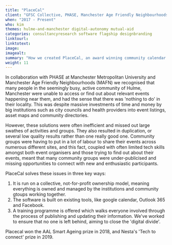 ```yaml
---
title: "PlaceCal"
client: "GFSC Collective, PHASE, Manchester Age Friendly Neighbourhoods"
when: "2017 - Present"
who: kim
themes: hulme-and-manchester digital-autonomy mutual-aid
categories: consultancyresearch software flagship designbranding
linktourl:
linktotext:
image:
imagealt:
summary: "How we created PlaceCal, an award winning community calendar system, designed to combat loneliness and isolation in neighbourhoods across the UK and beyond."
weight: 11
---
```


In collaboration with PHASE at Manchester Metropolitan University and Manchester Age Friendly Neighbourhoods (MAFN) we recognised that many people in the seemingly busy, active community of Hulme, Manchester were unable to access or find out about relevant events happening near them, and had the sense that there was 'nothing to do' in their locality. This was despite massive investments of time and money by big institutions such as city councils and health providers into event listings, asset maps and community directories. 

However, these solutions were often inefficient and missed out large swathes of activities and groups. They also resulted in duplication, or several low quality results rather than one really good one. Community groups were having to put in a lot of labour to share their events across numerous different sites, and this fact, coupled with often limited tech skills amongst both event organisers and those trying to find out about their events, meant that many community groups were under-publicised and missing opportunities to connect with new and enthusiastic participants.

PlaceCal solves these issues in three key ways: 
1) It is run on a collective, not-for-profit ownership model, meaning everything is owned and managed by the institutions and community gtoups working together. 
2) The software is built on existing tools, like google calendar, Outlook 365 and Facebook. 
3) A training programme is offered which walks everyone involved through the process of publishing and updating their information. We've worked to ensure that no one is left behind, aiming to close the 'digital divide'.

Placecal won the AAL Smart Ageing prize in 2018, and Nesta's 'Tech to connect' prize in 2019.
